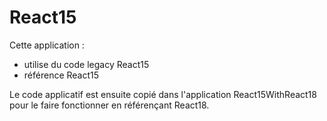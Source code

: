 # React15

Cette application : 
- utilise du code legacy React15
- référence React15

Le code applicatif est ensuite copié dans l'application React15WithReact18 pour le faire fonctionner en référençant React18.
